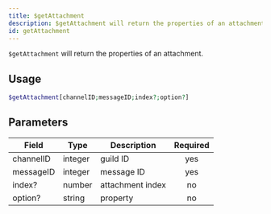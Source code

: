 ```yaml
---
title: $getAttachment 
description: $getAttachment will return the properties of an attachment.
id: getAttachment
---
```


`$getAttachment` will return the properties of an attachment.

## Usage

```php
$getAttachment[channelID;messageID;index?;option?]
```

## Parameters 


| Field     | Type    | Description                                        | Required |
|-----------|---------|----------------------------------------------------| :------: |
| channelID    | integer  | guild ID                           | yes      |
| messageID    | integer  | message ID                           | yes      |
| index?    | number  | attachment index                           | no      |
| option?    | string  | property                           | no      |